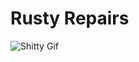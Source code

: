 # Rusty Repairs

![Shitty Gif](https://media1.tenor.com/images/03cae2584bcd73b526b5c26aad3adccb/tenor.gif?itemid=3412206)